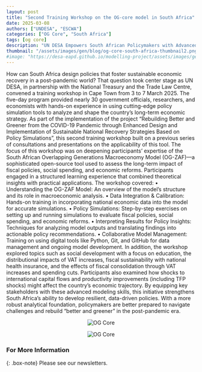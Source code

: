 ```yaml
---
layout: post
title: "Second Training Workshop on the OG-core model in South Africa"
date: 2025-03-08
authors: ["UNDESA", "ESCWA"]
categories: ["OG Core", "South Africa"]
tags: [og core]
description: "UN DESA Empowers South African Policymakers with Advanced Economic Modeling for Sustainable Recovery."
thumbnail: "/assets/images/gen/blog/og-core-south-africa-thumbnail2.png"
#image: "https://desa-eapd.github.io/modelling-project/assets/images/gen/blog/og-core-south-africa2.1.jpg"
---
```


How can South Africa design policies that foster sustainable economic recovery in a post-pandemic world? That question took center stage as UN DESA, in partnership with the National Treasury and the Trade Law Centre, convened a training workshop in Cape Town from 3 to 7 March 2025. The five-day program provided nearly 30 government officials, researchers, and economists with hands-on experience in using cutting-edge policy simulation tools to analyze and shape the country’s long-term economic strategy.
As part of the implementation of the project “Rebuilding Better and Greener from the COVID-19 Pandemic through Enhanced Design and Implementation of Sustainable National Recovery Strategies Based on Policy Simulations”, this second training workshop built on a previous series of consultations and presentations on the applicability of this tool. The focus of this workshop was on deepening participants’ expertise of the South African Overlapping Generations Macroeconomy Model (OG-ZAF)—a sophisticated open-source tool used to assess the long-term impact of fiscal policies, social spending, and economic reforms.
Participants engaged in a structured learning experience that combined theoretical insights with practical applications. The workshop covered:
•	Understanding the OG-ZAF Model: An overview of the model’s structure and its role in macroeconomic analysis.
•	Data Integration & Calibration: Hands-on training in incorporating national economic data into the model for accurate simulations.
•	Policy Simulations: Step-by-step exercises on setting up and running simulations to evaluate fiscal policies, social spending, and economic reforms.
•	Interpreting Results for Policy Insights: Techniques for analyzing model outputs and translating findings into actionable policy recommendations.
•	Collaborative Model Management: Training on using digital tools like Python, Git, and GitHub for data management and ongoing model development.
In addition, the workshop explored topics such as social development with a focus on education, the distributional impacts of VAT increases, fiscal sustainability with national health insurance, and the effects of fiscal consolidation through VAT increases and spending cuts. Participants also examined how shocks to international capital flows and productivity improvements (including TFP shocks) might affect the country’s economic trajectory.
By equipping key stakeholders with these advanced modeling skills, this initiative strengthens South Africa’s ability to develop resilient, data-driven policies. With a more robust analytical foundation, policymakers are better prepared to navigate challenges and rebuild “better and greener” in the post-pandemic era.


<p align="center">
  <img src="https://desa-eapd.github.io/modelling-project/assets/images/gen/blog/og-core-south-africa2.1.jpg" alt="OG Core" />
</p>

<p align="center">
  <img src="https://desa-eapd.github.io/modelling-project/assets/images/gen/blog/og-core-south-africa2.2.jpg" alt="OG Core" />
</p>

### For More Information

{: .box-note}
Please see our newsletters.
